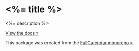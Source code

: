
# <%= title %>

<%= description %>

[View the docs &raquo;](<%= homepage %>)

This package was created from the [FullCalendar monorepo &raquo;](<%= repository.homepage %>).
